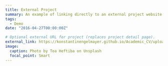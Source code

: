 ```yaml
---
title: External Project
summary: An example of linking directly to an external project website using `external_link`.
tags:
  - Demo
date: "2016-04-27T00:00:00Z"

# Optional external URL for project (replaces project detail page).
external_link: https://konstantinengelmayer.github.io/Academic_CV/uploads/geoAI.pdf
image:
  caption: Photo by Toa Heftiba on Unsplash
  focal_point: Smart
---
```

